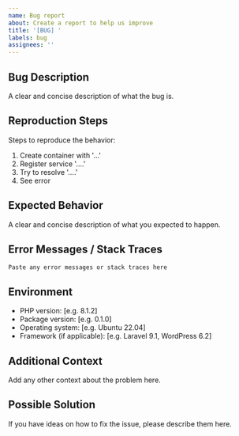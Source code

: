 ```yaml
---
name: Bug report
about: Create a report to help us improve
title: '[BUG] '
labels: bug
assignees: ''
---
```


## Bug Description
A clear and concise description of what the bug is.

## Reproduction Steps
Steps to reproduce the behavior:
1. Create container with '...'
2. Register service '....'
3. Try to resolve '....'
4. See error

## Expected Behavior
A clear and concise description of what you expected to happen.

## Error Messages / Stack Traces
```
Paste any error messages or stack traces here
```

## Environment
- PHP version: [e.g. 8.1.2]
- Package version: [e.g. 0.1.0]
- Operating system: [e.g. Ubuntu 22.04]
- Framework (if applicable): [e.g. Laravel 9.1, WordPress 6.2]

## Additional Context
Add any other context about the problem here.

## Possible Solution
If you have ideas on how to fix the issue, please describe them here.
